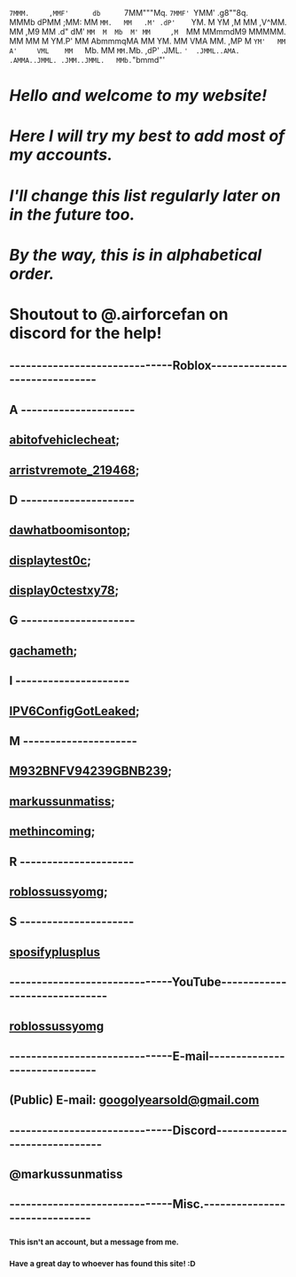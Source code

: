 
                                                                  
                                                                  
`7MMM.     ,MMF'      db      `7MM"""Mq.  `7MMF' `YMM' .g8""8q.   
  MMMb    dPMM       ;MM:       MM   `MM.   MM   .M' .dP'    `YM. 
  M YM   ,M MM      ,V^MM.      MM   ,M9    MM .d"   dM'      `MM 
  M  Mb  M' MM     ,M  `MM      MMmmdM9     MMMMM.   MM        MM 
  M  YM.P'  MM     AbmmmqMA     MM  YM.     MM  VMA  MM.      ,MP 
  M  `YM'   MM    A'     VML    MM   `Mb.   MM   `MM.`Mb.    ,dP' 
.JML. `'  .JMML..AMA.   .AMMA..JMML. .JMM..JMML.   MMb.`"bmmd"'   
                                                                  
                                                                  
# **_Hello and welcome to my website!_**

# **_Here I will try my best to add most of my accounts._**

# **_I'll change this list regularly later on in the future too._**

# **_By the way, this is in alphabetical order._**

# **Shoutout to @.airforcefan on discord for the help!**
## ------------------------------Roblox------------------------------
## A ---------------------

## [abitofvehiclecheat](https://www.roblox.com/users/6055065446/profile);

## [arristvremote_219468](https://www.roblox.com/users/7070947401/profile);

## D ---------------------

## [dawhatboomisontop](https://www.roblox.com/users/6162137615/profile);

## [displaytest0c](https://www.roblox.com/users/5134788949/profile);

## [display0ctestxy78](https://www.roblox.com/users/5157908370/profile);

## G ---------------------

## [gachameth](https://www.roblox.com/users/5351699139/profile);

## I ---------------------

## [IPV6ConfigGotLeaked](https://www.roblox.com/users/5868122895/profile);

## M ---------------------

## [M932BNFV94239GBNB239](https://www.roblox.com/users/6008727051/profile);

## [markussunmatiss](https://www.roblox.com/users/323251463/profile);

## [methincoming](https://www.roblox.com/users/5276991569/profile);

## R ---------------------

## [roblossussyomg](https://www.roblox.com/users/3361892199/profile);

## S ---------------------

## [sposifyplusplus](https://www.roblox.com/users/7010289550/profile)

## ------------------------------YouTube------------------------------

## [roblossussyomg](https://www.youtube.com/@roblossussyomg)

## ------------------------------E-mail------------------------------

## (Public) E-mail: googolyearsold@gmail.com

## ------------------------------Discord------------------------------

## @markussunmatiss

## ------------------------------Misc.------------------------------
### <sub>This isn't an account, but a message from me.</sub>
### <sub>Have a great day to whoever has found this site! :D</sub>

